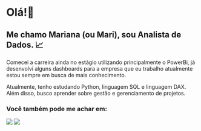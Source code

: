 # Olá!👋
## Me chamo Mariana (ou Mari), sou Analista de Dados. 📈

Comecei a carreira ainda no estágio utilizando principalmente o PowerBi, já desenvolvi alguns dashboards para a empresa que eu trabalho atualmente estou sempre em busca de mais conhecimento.

Atualmente, tenho estudando Python, linguagem SQL e linguagem DAX. Além disso, busco aprender sobre gestão e gerenciamento de projetos.

### Você também pode me achar em:
<div>
<a href = "mailto:marixfonseca@gmail.com"><img loading="lazy" src="https://img.shields.io/badge/Gmail-D14836?style=for-the-badge&logo=gmail&logoColor=white" target="_blank"></a>
<a href="https://www.linkedin.com/in/mariana-fonseca-a5845817a/" target="_blank"><img loading="lazy" src="https://img.shields.io/badge/-LinkedIn-%230077B5?style=for-the-badge&logo=linkedin&logoColor=white" target="_blank"></a>   
</div>
